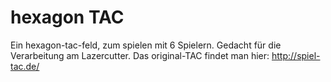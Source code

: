 # hexagon TAC

Ein hexagon-tac-feld, zum spielen mit 6 Spielern. Gedacht für die Verarbeitung am Lazercutter. 
Das original-TAC findet man hier: http://spiel-tac.de/
